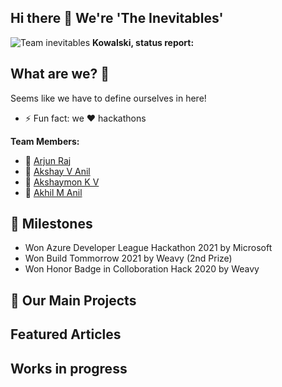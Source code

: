 ## Hi there 👋 We're 'The Inevitables'

![Team inevitables](https://a-static.besthdwallpaper.com/penguins-of-madagascar-plucky-penguins-wallpaper-4320x1440-14052_107.jpg)
**Kowalski, status report:**

## What are we? 🧙

Seems like we have to define ourselves in here!

- ⚡ Fun fact: we ❤️ hackathons

<!-- <img src="https://github-readme-streak-stats.herokuapp.com/?user=The-inevitables"/> -->
<!-- disabling this line as it wont work for organisations -->

**Team Members:**
- 🧙 [Arjun Raj](https://www.linkedin.com/in/arjun-raj-pala/) 
- 🧙 [Akshay V Anil](https://www.linkedin.com/in/akshay-v-anil-8691ba7b/)
- 🧙 [Akshaymon K V](https://www.linkedin.com/in/akshaymonkvn3/)
- 🧙 [Akhil M Anil](https://www.linkedin.com/in/akhil-m-anil-2bb54a122/)

## 🌈 Milestones

- Won Azure Developer League Hackathon 2021 by Microsoft
- Won Build Tommorrow 2021 by Weavy (2nd Prize)
- Won Honor Badge in Colloboration Hack 2020 by Weavy


##  🍿 Our Main Projects


## Featured Articles


## Works in progress
